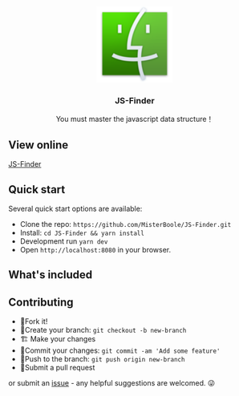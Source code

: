 
<p align="center">
  <a href="https://www.jsfinder.cn">
    <img src="./static/logo.png" width="152">
  </a>
  <h3 align="center">JS-Finder</h3>
  <!-- <p align="center">
    <a href="https://gitter.im/You-need-to-know-css/Lobby"><img src="https://badges.gitter.im/You-need-to-know-css/Lobby.svg"></a>
    <a href="https://github.com/l-hammer/You-need-to-know-css/blob/master/LICENSE"><img src="https://img.shields.io/github/license/l-hammer/You-need-to-know-css.svg"></a>
    <a href="https://juejin.im/post/5aab4f985188255582521c57"><img src="https://img.shields.io/badge/%E6%8E%98%E9%87%91-1.1k%20%E5%96%9C%E6%AC%A2-b4a078.svg"></a>
  </p> -->
  <p align="center">
    You must master the javascript data structure！<br>
  </p>
</p>


## View online

[JS-Finder](https://www.jsfinder.cn/)


## Quick start

Several quick start options are available:

- Clone the repo: `https://github.com/MisterBoole/JS-Finder.git`
- Install: `cd JS-Finder && yarn install`
- Development run `yarn dev`
- Open `http://localhost:8080` in your browser.


## What's included




## Contributing

- :fork_and_knife:Fork it!
- :wrench:Create your branch: `git checkout -b new-branch`
- 🏗 Make your changes
- :memo:Commit your changes: `git commit -am 'Add some feature'`
- :rocket:Push to the branch: `git push origin new-branch`
- :tada:Submit a pull request

or submit an [issue](https://github.com/MisterBoole/JS-Finder/issues) - any helpful suggestions are welcomed. :stuck_out_tongue_winking_eye:

<!-- ## license

[![FOSSA Status](https://app.fossa.io/api/projects/git%2Bgithub.com%2Fl-hammer%2FYou-need-to-know-css.svg?type=small)](https://app.fossa.io/projects/git%2Bgithub.com%2Fl-hammer%2FYou-need-to-know-css?ref=badge_small)

[MIT](https://github.com/l-hammer/You-need-to-know-css/blob/master/LICENSE) © 2018 MisterBoole -->
